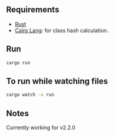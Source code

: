 ## Requirements

- [Rust](https://www.rust-lang.org/tools/install)
- [Cairo Lang](https://www.cairo-lang.org/docs/quickstart.html#quickstart): for class hash calculation.

## Run
  
```bash
cargo run
```

## To run while watching files

```bash
cargo watch -x run
```

## Notes

Currently working for v2.2.0   
